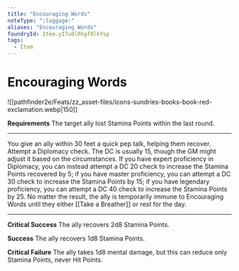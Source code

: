 ```yaml
---
title: "Encouraging Words"
noteType: ":luggage:"
aliases: "Encouraging Words"
foundryId: Item.yI7u8lRhgf0lkYsp
tags:
  - Item
---
```


# Encouraging Words
![[pathfinder2e/Feats/zz_asset-files/icons-sundries-books-book-red-exclamation.webp|150]]

**Requirements** The target ally lost Stamina Points within the last round.

* * *

You give an ally within 30 feet a quick pep talk, helping them recover. Attempt a Diplomacy check. The DC is usually 15, though the GM might adjust it based on the circumstances. If you have expert proficiency in Diplomacy, you can instead attempt a DC 20 check to increase the Stamina Points recovered by 5; if you have master proficiency, you can attempt a DC 30 check to increase the Stamina Points by 15; if you have legendary proficiency, you can attempt a DC 40 check to increase the Stamina Points by 25. No matter the result, the ally is temporarily immune to Encouraging Words until they either [[Take a Breather]] or rest for the day.

* * *

**Critical Success** The ally recovers 2d8 Stamina Points.

**Success** The ally recovers 1d8 Stamina Points.

**Critical Failure** The ally takes 1d8 mental damage, but this can reduce only Stamina Points, never Hit Points.
